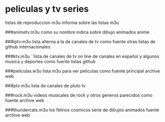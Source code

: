 # peliculas y tv series
listas de reproduccion m3u 
informa sobre las listas m3u

###animetv.m3u
como su nombre indica sobre dibujo animados anime

###iptv.m3u
lista alterna a la de canales de tv como fuente otras listas de github internacionales

###ktv.m3u
``lista de canales de tv on line de canales en español y algunos musica y deportes como fuente listas github

###peliculas.w3u
lista m3u para ver peliculas como fuente principal archive web

###ptv.m3u
lista de canales de pluto tv

###rock.m3u
videos musicales de rock y otros generos parecidos como fuente archive web

###thundercats.m3u
los felinos cosmicos serie de dibujos animados fuente archive web


